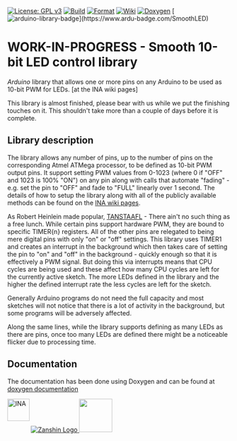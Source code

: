 [![License: GPL v3](https://zanduino.github.io/Badges/GPLv3-blue.svg)](https://www.gnu.org/licenses/gpl-3.0) [![Build](https://github.com/Zanduino/SmoothLED/workflows/Build/badge.svg)](https://github.com/Zanduino/SmoothLED/actions?query=workflow%3ABuild) [![Format](https://github.com/Zanduino/SmoothLED/workflows/Format/badge.svg)](https://github.com/Zanduino/SmoothLED/actions?query=workflow%3AFormat) [![Wiki](https://zanduino.github.io/Badges/Documentation-Badge.svg)](https://github.com/Zanduino/SmoothLED/wiki) [![Doxygen](https://github.com/Zanduino/SmoothLED/workflows/Doxygen/badge.svg)](https://Zanduino.github.io/SmoothLED/html/index.html) [![arduino-library-badge](https://www.ardu-badge.com/badge/SmoothLED.svg?)](https://www.ardu-badge.com/SmoothLED)
# WORK-IN-PROGRESS - Smooth 10-bit LED control library<br>

_Arduino_ library that allows one or more pins on any Arduino to be used as 10-bit PWM for LEDs. [at the INA wiki pages]

This library is almost finished, please bear with us while we put the finishing touches on it. This shouldn't take more than a couple of days before it is complete.

## Library description
The library allows any number of pins, up to the number of pins on the corresponding Atmel ATMega processor, to be defined as 10-bit PWM output pins. It support setting PWM values from 0-1023 (where 0 if "OFF" and 1023 is 100% "ON") on any pin along with calls that automate "fading" - e.g. set the pin to "OFF" and fade to "FULL" linearly over 1 second. The details of how to setup the library along with all of the publicly available methods can be found on the [INA wiki pages](https://github.com/Zanduino/SmoothLED/wiki).

As Robert Heinlein made popular, [TANSTAAFL](https://en.wikipedia.org/wiki/There_ain%27t_no_such_thing_as_a_free_lunch) - There ain't no such thing as a free lunch. While certain pins support hardware PWM, they are bound to specific TIMER{n} registers. All of the other pins are relegated to being mere digital pins with only "on" or "off" settings.  This library uses TIMER1 and creates an interrupt in the background which then takes care of setting the pin to "on" and "off" in the background - quickly enough so that it is effectively a PWM signal. But doing this via interrupts means that CPU cycles are being used and these affect how many CPU cycles are left for the currently active sketch. The more LEDs defined in the library and the higher the defined interrupt rate the less cycles are left for the sketch.  

Generally Arduino programs do not need the full capacity and most sketches will not notice that there is a lot of activity in the background, but some programs will be adversely affected.

Along the same lines, while the library supports defining as many LEDs as there are pins, once too many LEDs are defined there might be a noticeable flicker due to processing time.

## Documentation
The documentation has been done using Doxygen and can be found at [doxygen documentation](https://Zanduino.github.io/SmoothLED/html/index.html)

[![Zanshin Logo](https://zanduino.github.io/Images/zanshinkanjitiny.gif) <img src="https://zanduino.github.io/Images/zanshintext.gif" width="75"/>](https://zanduino.github.io)
<img src="https://github.com/Zanduino/INA/blob/master/images/horizontal_narrow.png" alt="INA" align="left" height="50px">
